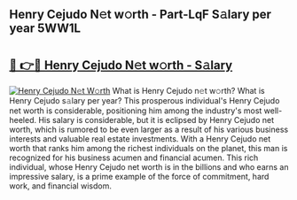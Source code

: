 ## Henry Cejudo N𝚎t w𝚘rth - Part-LqF S𝚊lary per year 5WW1L

# <h2><a href="http://gc2g0f.nevu.top/?p=Henry+Cejudo">🔗 👉🔴 Henry Cejudo N𝚎t w𝚘rth - S𝚊lary</a></h2>

[![Henry Cejudo N𝚎t W𝚘rth](https://i.imgur.com/Oavwk0R.jpeg)](http://gc2g0f.nevu.top/?p=Henry+Cejudo)
What is Henry Cejudo n𝚎t w𝚘rth? What is Henry Cejudo s𝚊lary per year?
This prosperous individual's Henry Cejudo net worth is considerable, positioning him among the industry's most well-heeled. His salary is considerable, but it is eclipsed by Henry Cejudo net worth, which is rumored to be even larger as a result of his various business interests and valuable real estate investments. With a Henry Cejudo net worth that ranks him among the richest individuals on the planet, this man is recognized for his business acumen and financial acumen. This rich individual, whose Henry Cejudo net worth is in the billions and who earns an impressive salary, is a prime example of the force of commitment, hard work, and financial wisdom.
